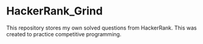 # HackerRank_Grind
This repository stores my own solved questions from HackerRank. This was created to practice competitive programming.
